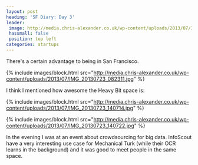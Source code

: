 ```yaml
---
layout: post
heading: 'SF Diary: Day 3'
leader:
 image: http://media.chris-alexander.co.uk/wp-content/uploads/2013/07/IMG_20130723_082329.jpg
 hassmall: false
 position: top left
categories: startups
---
```


There's a certain advantage to being in San Francisco.

{% include images/block.html src="http://media.chris-alexander.co.uk/wp-content/uploads/2013/07/IMG_20130723_082311.jpg" %}

I think I mentioned how awesome the Heavy Bit space is:

{% include images/block.html src="http://media.chris-alexander.co.uk/wp-content/uploads/2013/07/IMG_20130723_140714.jpg" %}

{% include images/block.html src="http://media.chris-alexander.co.uk/wp-content/uploads/2013/07/IMG_20130723_140722.jpg" %}

In the evening I was at an event about crowdsourcing for big data. InfoScout have a very interesting use case for Mechanical Turk (while their OCR learns in the background) and it was good to meet people in the same space.

